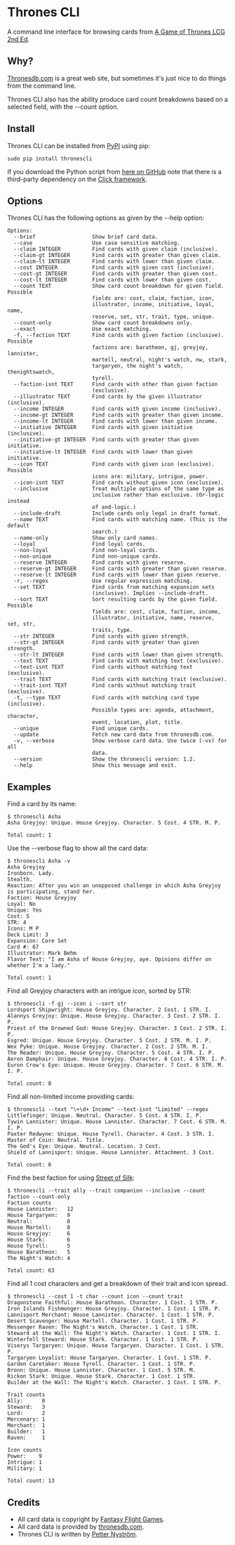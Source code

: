 Thrones CLI
===========

A command line interface for browsing cards from [A Game of Thrones LCG 2nd Ed](https://www.fantasyflightgames.com/en/products/a-game-of-thrones-the-card-game-second-edition/).

Why?
----

[Thronesdb.com](http://thronesdb.com/) is a great web site, but sometimes it's just nice to do things from the command line.

Thrones CLI also has the ability produce card count breakdowns based on a selected field, with the --count option.

Install
-------

Thrones CLI can be installed from [PyPI](https://pypi.python.org/pypi/thronescli) using pip:

    sudo pip install thronescli

If you download the Python script from [here on GitHub](https://raw.githubusercontent.com/jimorie/thronescli/master/thronescli/thronescli.py) note that there is a third-party dependency on the [Click framework](http://click.pocoo.org/).

Options
-------

Thrones CLI has the following options as given by the --help option:

    Options:
      --brief                  Show brief card data.
      --case                   Use case sensitive matching.
      --claim INTEGER          Find cards with given claim (inclusive).
      --claim-gt INTEGER       Find cards with greater than given claim.
      --claim-lt INTEGER       Find cards with lower than given claim.
      --cost INTEGER           Find cards with given cost (inclusive).
      --cost-gt INTEGER        Find cards with greater than given cost.
      --cost-lt INTEGER        Find cards with lower than given cost.
      --count TEXT             Show card count breakdown for given field. Possible
                               fields are: cost, claim, faction, icon,
                               illustrator, income, initiative, loyal, name,
                               reserve, set, str, trait, type, unique.
      --count-only             Show card count breakdowns only.
      --exact                  Use exact matching.
      -f, --faction TEXT       Find cards with given faction (inclusive). Possible
                               factions are: baratheon, gj, greyjoy, lannister,
                               martell, neutral, night's watch, nw, stark,
                               targaryen, the night's watch, thenightswatch,
                               tyrell.
      --faction-isnt TEXT      Find cards with other than given faction
                               (exclusive).
      --illustrator TEXT       Find cards by the given illustrator (inclusive).
      --income INTEGER         Find cards with given income (inclusive).
      --income-gt INTEGER      Find cards with greater than given income.
      --income-lt INTEGER      Find cards with lower than given income.
      --initiative INTEGER     Find cards with given initiative (inclusive).
      --initiative-gt INTEGER  Find cards with greater than given initiative.
      --initiative-lt INTEGER  Find cards with lower than given initiative.
      --icon TEXT              Find cards with given icon (exclusive). Possible
                               icons are: military, intrigue, power.
      --icon-isnt TEXT         Find cards without given icon (exclusive).
      --inclusive              Treat multiple options of the same type as
                               inclusive rather than exclusive. (Or-logic instead
                               of and-logic.)
      --include-draft          Include cards only legal in draft format.
      --name TEXT              Find cards with matching name. (This is the default
                               search.)
      --name-only              Show only card names.
      --loyal                  Find loyal cards.
      --non-loyal              Find non-loyal cards.
      --non-unique             Find non-unique cards.
      --reserve INTEGER        Find cards with given reserve.
      --reserve-gt INTEGER     Find cards with greater than given reserve.
      --reserve-lt INTEGER     Find cards with lower than given reserve.
      -r, --regex              Use regular expression matching.
      --set TEXT               Find cards from matching expansion sets
                               (inclusive). Implies --include-draft.
      --sort TEXT              Sort resulting cards by the given field. Possible
                               fields are: cost, claim, faction, income,
                               illustrator, initiative, name, reserve, set, str,
                               traits, type.
      --str INTEGER            Find cards with given strength.
      --str-gt INTEGER         Find cards with greater than given strength.
      --str-lt INTEGER         Find cards with lower than given strength.
      --text TEXT              Find cards with matching text (exclusive).
      --text-isnt TEXT         Find cards without matching text (exclusive).
      --trait TEXT             Find cards with matching trait (exclusive).
      --trait-isnt TEXT        Find cards without matching trait (exclusive).
      -t, --type TEXT          Find cards with matching card type (inclusive).
                               Possible types are: agenda, attachment, character,
                               event, location, plot, title.
      --unique                 Find unique cards.
      --update                 Fetch new card data from thronesdb.com.
      -v, --verbose            Show verbose card data. Use twice (-vv) for all
                               data.
      --version                Show the thronescli version: 1.2.
      --help                   Show this message and exit.

Examples
--------

Find a card by its name:

    $ thronescli Asha
    Asha Greyjoy: Unique. House Greyjoy. Character. 5 Cost. 4 STR. M. P.

    Total count: 1

Use the --verbose flag to show all the card data:

    $ thronescli Asha -v
    Asha Greyjoy
    Ironborn. Lady.
    Stealth.
    Reaction: After you win an unopposed challenge in which Asha Greyjoy is participating, stand her.
    Faction: House Greyjoy
    Loyal: No
    Unique: Yes
    Cost: 5
    STR: 4
    Icons: M P
    Deck Limit: 3
    Expansion: Core Set
    Card #: 67
    Illustrator: Mark Behm
    Flavor Text: "I am Asha of House Greyjoy, aye. Opinions differ on whether I'm a lady."

    Total count: 1

Find all Greyjoy characters with an intrigue icon, sorted by STR:

    $ thronescli -f gj --icon i --sort str
    Lordsport Shipwright: House Greyjoy. Character. 2 Cost. 1 STR. I.
    Alannys Greyjoy: Unique. House Greyjoy. Character. 3 Cost. 2 STR. I. P.
    Priest of the Drowned God: House Greyjoy. Character. 3 Cost. 2 STR. I. P.
    Esgred: Unique. House Greyjoy. Character. 5 Cost. 2 STR. M. I. P.
    Wex Pyke: Unique. House Greyjoy. Character. 2 Cost. 2 STR. M. I.
    The Reader: Unique. House Greyjoy. Character. 5 Cost. 4 STR. I. P.
    Aeron Damphair: Unique. House Greyjoy. Character. 6 Cost. 4 STR. I. P.
    Euron Crow's Eye: Unique. House Greyjoy. Character. 7 Cost. 6 STR. M. I. P.

    Total count: 8

Find all non-limited income providing cards:

    $ thronescli --text "\+\d+ Income" --text-isnt "Limited" --regex
    Littlefinger: Unique. Neutral. Character. 5 Cost. 4 STR. I. P.
    Tywin Lannister: Unique. House Lannister. Character. 7 Cost. 6 STR. M. I. P.
    Paxter Redwyne: Unique. House Tyrell. Character. 4 Cost. 3 STR. I.
    Master of Coin: Neutral. Title.
    The God's Eye: Unique. Neutral. Location. 3 Cost.
    Shield of Lannisport: Unique. House Lannister. Attachment. 3 Cost.

    Total count: 6

Find the best faction for using [Street of Silk](http://thronesdb.com/card/02118):

    $ thronescli --trait ally --trait companion --inclusive --count faction --count-only
    Faction counts
    House Lannister:   12
    House Targaryen:   9
    Neutral:           8
    House Martell:     8
    House Greyjoy:     6
    House Stark:       6
    House Tyrell:      5
    House Baratheon:   5
    The Night's Watch: 4

    Total count: 63

Find all 1 cost characters and get a breakdown of their trait and icon spread.

    $ thronescli --cost 1 -t char --count icon --count trait
    Dragonstone Faithful: House Baratheon. Character. 1 Cost. 1 STR. P.
    Iron Islands Fishmonger: House Greyjoy. Character. 1 Cost. 1 STR. P.
    Lannisport Merchant: House Lannister. Character. 1 Cost. 1 STR. P.
    Desert Scavenger: House Martell. Character. 1 Cost. 1 STR. P.
    Messenger Raven: The Night's Watch. Character. 1 Cost. 1 STR.
    Steward at the Wall: The Night's Watch. Character. 1 Cost. 1 STR. I.
    Winterfell Steward: House Stark. Character. 1 Cost. 1 STR. P.
    Viserys Targaryen: Unique. House Targaryen. Character. 1 Cost. 1 STR. P.
    Targaryen Loyalist: House Targaryen. Character. 1 Cost. 1 STR. P.
    Garden Caretaker: House Tyrell. Character. 1 Cost. 1 STR. P.
    Bronn: Unique. House Lannister. Character. 1 Cost. 5 STR. M.
    Rickon Stark: Unique. House Stark. Character. 1 Cost. 1 STR.
    Builder at the Wall: The Night's Watch. Character. 1 Cost. 1 STR. P.

    Trait counts
    Ally:      8
    Steward:   3
    Lord:      2
    Mercenary: 1
    Merchant:  1
    Builder:   1
    Raven:     1

    Icon counts
    Power:    9
    Intrigue: 1
    Military: 1

    Total count: 13

Credits
-------

* All card data is copyright by [Fantasy Flight Games](https://www.fantasyflightgames.com/).
* All card data is provided by [thronesdb.com](http://thronesdb.com/).
* Thrones CLI is written by [Petter Nyström](mailto:jimorie@gmail.com).
